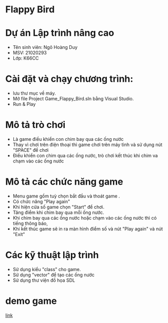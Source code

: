 # **Flappy Bird**

# **Dự án Lập trình nâng cao**
* Tên sinh viên: Ngô Hoàng Duy  
* MSV: 21020293
* Lớp: K66CC
# **Cài đặt và chạy chương trình:**
* lưu thư mục về máy.
* Mở file Project Game_Flappy_Bird.sln bằng Visual Studio.
* Run & Play
# **Mô tả trò chơi** 
* Là game điều khiển con chim bay qua các ống nước
* Thay vì chơi trên điện thoại thì game chơi trên máy tình và sử dụng nút "SPACE" để chơi 
* Điều khiển con chim qua các ống nước, trò chơi kết thúc khi chim va chạm vào các ống nước
# **Mô tả các chức năng game**
* Menu game gồm tuỳ chọn bắt đầu và thoát game .
* Có chức năng "Play again" 
* Khi hiện cửa số game chọn "Start" để chơi.
* Tăng điểm khi chim bay qua mỗi ống nước.
* Khi chim bay qua các ống nước hoặc chạm vào các ống nước thì có tiếng thông báo, 
* Khi kết thúc game sẽ in ra màn hình điểm số và nút "Play again" và nút "Exit"
# **Các kỹ thuật lập trình**
* Sử dụng kiểu "class" cho game.
* Sử dụng "vector" để tạo các ống nước 
* Sử dụng thư viện đồ họa SDL
# **demo game**
[link](https://youtu.be/6FpswfMrgEA)
